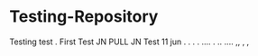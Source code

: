 # Testing-Repository

Testing test . First Test JN PULL JN
Test 11 jun . . . . .... . .. 
.... ,, , ,
